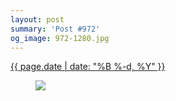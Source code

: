 ```yaml
---
layout: post
summary: 'Post #972'
og_image: 972-1280.jpg
---
```


<p>
 <time>
  <a href="/972">
   {{ page.date | date: "%B %-d, %Y" }}
  </a>
 </time>
 <a href="/972">
  <figure data-taken="10/13/2019">
   <img sizes="(min-width: 700px) 50vw, calc(100vw - 2rem)" src="{{ site.assets_url }}/972-640.jpg" srcset="{{ site.assets_url }}/972-320.jpg 320w, {{ site.assets_url }}/972-640.jpg 640w, {{ site.assets_url }}/972-960.jpg 960w, {{ site.assets_url }}/972-1280.jpg 1280w"/>
  </figure>
 </a>
</p>
